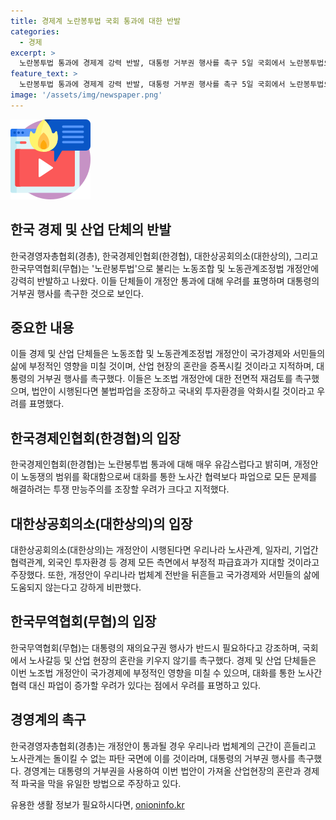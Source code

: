 ```yaml
---
title: 경제계 노란봉투법 국회 통과에 대한 반발
categories:
  - 경제
excerpt: >
  노란봉투법 통과에 경제계 강력 반발, 대통령 거부권 행사를 촉구 5일 국회에서 노란봉투법으로 불리는 노동조합 및 노동관계조정법 개정안이 통과되자 경제계가 강력히 반발했다. 한국경제인협회와 경총은 노조법으로 인한 부정적 파급 효과를 우려하며 대통령의 거부권 행사를 촉구했고, 대한상의와 무협도 동일한 입장을 밝혔다. 경제의 모든 측면에서 부정적인 영향을 예상하며 이에 대한 전면적 재고를 요청했다.
feature_text: >
  노란봉투법 통과에 경제계 강력 반발, 대통령 거부권 행사를 촉구 5일 국회에서 노란봉투법으로 불리는 노동조합 및 노동관계조정법 개정안이 통과되자 경제계가 강력히 반발했다. 한국경제인협회와 경총은 노조법으로 인한 부정적 파급 효과를 우려하며 대통령의 거부권 행사를 촉구했고, 대한상의와 무협도 동일한 입장을 밝혔다. 경제의 모든 측면에서 부정적인 영향을 예상하며 이에 대한 전면적 재고를 요청했다.
image: '/assets/img/newspaper.png'
---
```


<p><img src="/assets/img/news.png" alt="rentncar 속보" /></p>

<h2 data-ke-size="size26">한국 경제 및 산업 단체의 반발</h2>

<p>한국경영자총협회(경총), 한국경제인협회(한경협), 대한상공회의소(대한상의), 그리고 한국무역협회(무협)는 '노란봉투법'으로 불리는 노동조합 및 노동관계조정법 개정안에 강력히 반발하고 나왔다. 이들 단체들이 개정안 통과에 대해 우려를 표명하며 대통령의 거부권 행사를 촉구한 것으로 보인다.</p>

<h2 data-ke-size="size26">중요한 내용</h2>

<p>이들 경제 및 산업 단체들은 노동조합 및 노동관계조정법 개정안이 국가경제와 서민들의 삶에 부정적인 영향을 미칠 것이며, 산업 현장의 혼란을 증폭시킬 것이라고 지적하며, 대통령의 거부권 행사를 촉구했다. 이들은 노조법 개정안에 대한 전면적 재검토를 촉구했으며, 법안이 시행된다면 불법파업을 조장하고 국내외 투자환경을 악화시킬 것이라고 우려를 표명했다.</p>

<h2 data-ke-size="size26">한국경제인협회(한경협)의 입장</h2>

<p>한국경제인협회(한경협)는 노란봉투법 통과에 대해 매우 유감스럽다고 밝히며, 개정안이 노동쟁의 범위를 확대함으로써 대화를 통한 노사간 협력보다 파업으로 모든 문제를 해결하려는 투쟁 만능주의를 조장할 우려가 크다고 지적했다. </p>

<h2 data-ke-size="size26">대한상공회의소(대한상의)의 입장</h2>

<p>대한상공회의소(대한상의)는 개정안이 시행된다면 우리나라 노사관계, 일자리, 기업간 협력관계, 외국인 투자환경 등 경제 모든 측면에서 부정적 파급효과가 지대할 것이라고 주장했다. 또한, 개정안이 우리나라 법체계 전반을 뒤흔들고 국가경제와 서민들의 삶에 도움되지 않는다고 강하게 비판했다.</p>

<h2 data-ke-size="size26">한국무역협회(무협)의 입장</h2>

<p>한국무역협회(무협)는 대통령의 재의요구권 행사가 반드시 필요하다고 강조하며, 국회에서 노사갈등 및 산업 현장의 혼란을 키우지 않기를 촉구했다. 경제 및 산업 단체들은 이번 노조법 개정안이 국가경제에 부정적인 영향을 미칠 수 있으며, 대화를 통한 노사간 협력 대신 파업이 증가할 우려가 있다는 점에서 우려를 표명하고 있다.</p>

<h2 data-ke-size="size26">경영계의 촉구</h2>

<p>한국경영자총협회(경총)는 개정안이 통과될 경우 우리나라 법체계의 근간이 흔들리고 노사관계는 돌이킬 수 없는 파탄 국면에 이를 것이라며, 대통령의 거부권 행사를 촉구했다. 경영계는 대통령의 거부권을 사용하여 이번 법안이 가져올 산업현장의 혼란과 경제적 파국을 막을 유일한 방법으로 주장하고 있다.</p>
유용한 생활 정보가 필요하시다면, <a href="https://onioninfo.kr" rel="dofollow">onioninfo.kr</a>


